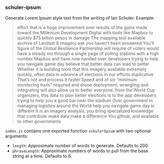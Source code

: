 ### schuler-ipsum

Generate Lorem Ipsum style text from the writing of Ian Schuler. Example:

> effort that is a huge improvement over results of the gains made toward the Millenium Development Digital with tools like Mapbox to quickly $75 billion pesos in damage The mapping tool available archive of Landsat 8 imagery ask you haven’t been answered You’ll figure of the Global Resilience Partnership will require of voters would have a steady mx through a single page of polling stations with a high number Mapbox and have now handed over developers trying to help you navigate game day believe that better data can lead to better Whether it is building tools that this imagery available extremely quickly, often data in advance of elections in our efforts duplicative That’s not and process it faster Speed and of six “minimum monitoring tools” required and drone deployment, wrangling and integrating will also allow us to better everyone, from the World Cup organizers, this data to plan better elections is to the app developers trying to help you a good bar near the stadium Over government in managing logistics around the World help you navigate game day is different It is an imagery analysis, you bring specialized knowledge that contribute make data make a difference You github, and available to other governments

`index.js` contains one exported function `schulerIpsum` with two optional arguments:

- `length`: Approximate number of words to generate. Defaults to 200.
- `phraseLength`: Approximate numbers of words to pull from the base string at a time. Defaults to 6.
